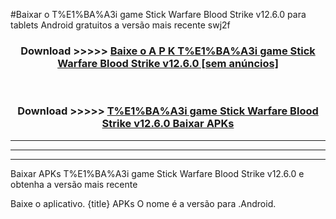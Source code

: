 #Baixar o T%E1%BA%A3i game Stick Warfare Blood Strike v12.6.0  para tablets Android gratuitos a versão mais recente swj2f


<div align="center">
<h3>Download >>>>> <a href="https://pt-web.web.app/?pt= T%E1%BA%A3i game Stick Warfare Blood Strike v12.6.0">Baixe o A P K T%E1%BA%A3i game Stick Warfare Blood Strike v12.6.0 [sem anúncios]</a></h3><br>

<h3>Download >>>>> <a href="https://pt-web.web.app/?pt= T%E1%BA%A3i game Stick Warfare Blood Strike v12.6.0">T%E1%BA%A3i game Stick Warfare Blood Strike v12.6.0 Baixar APKs</a></h3>
</div>

----------------------------------------------------------

----------------------------------------------------------

----------------------------------------------------------

Baixar APKs T%E1%BA%A3i game Stick Warfare Blood Strike v12.6.0 e obtenha a versão mais recente

Baixe o aplicativo. {title} APKs O nome é a versão para .Android.


